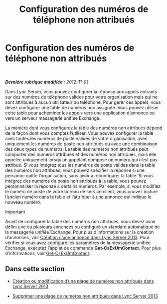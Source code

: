 ﻿---
title: Configuration des numéros de téléphone non attribués
TOCTitle: Configuration des numéros de téléphone non attribués
ms:assetid: a0650659-dce7-455f-8977-02454bbfa400
ms:mtpsurl: https://technet.microsoft.com/fr-fr/library/Gg182559(v=OCS.15)
ms:contentKeyID: 49298389
ms.date: 05/20/2016
mtps_version: v=OCS.15
ms.translationtype: HT
---

# Configuration des numéros de téléphone non attribués

 

_**Dernière rubrique modifiée :** 2012-11-01_

Dans Lync Server, vous pouvez configurer la réponse aux appels entrants sur des numéros de téléphone valides pour votre organisation mais qui ne sont attribués à aucun utilisateur ou téléphone. Pour gérer ces appels, vous devez configurer une table de numéros non assignée. Vous pouvez utiliser cette table pour acheminer les appels vers une application d’annonce ou vers un serveur messagerie unifiée Exchange.

La manière dont vous configurez la table des numéros non attribués dépend de la façon dont vous comptez l’utiliser. Vous pouvez configurer la table avec toutes les numéros de poste valides de votre organisation, avec uniquement les numéros de poste non attribués ou avec une combinaison des deux types de numéros. La table des numéros non attribués peut comporter des numéros attribués et des numéros non attribués, mais elle appelée uniquement lorsqu’un appelant compose un numéro qui n’est pas attribué. Si vous intégrez tous les numéros de poste valides dans la table des numéros non attribués, vous pouvez spécifier la réponse si une personne quitte l’organisation, sans avoir à reconfigurer la table. Si vous intégrez des numéros de poste non attribués à la table, vous pouvez personnaliser la réponse à certains numéros. Par exemple, si vous modifiez le numéro de poste de votre bureau de service client, vous pouvez inclure l’ancien numéro dans la table et l’attribuer à une annonce qui indique le nouveau numéro.

> [!important]  
> Avant de configurer la table des numéros non attribués, vous devez avoir défini une ou plusieurs annonces ou configuré un standard automatique de la messagerie unifiée Exchange. Pour plus d’informations sur la création d’annonces, voir <a href="lync-server-2013-create-an-announcement.md">Création d’une annonce dans Lync Server 2013</a>. Pour vérifier si vous avez configuré les paramètres de la messagerie unifiée Exchange, exécutez l’applet de commande <strong>Get-CsExUmContact</strong>. Pour plus d’informations, voir <a href="https://docs.microsoft.com/en-us/powershell/module/skype/Get-CsExUmContact">Get-CsExUmContact</a>.

## Dans cette section

  - [Création ou modification d’une plage de numéros non attribués dans Lync Server 2013](lync-server-2013-create-or-modify-an-unassigned-number-range.md)

  - [Supprimer une plage de numéros non attribués dans Lync Server 2013](lync-server-2013-delete-an-unassigned-number-range.md)

